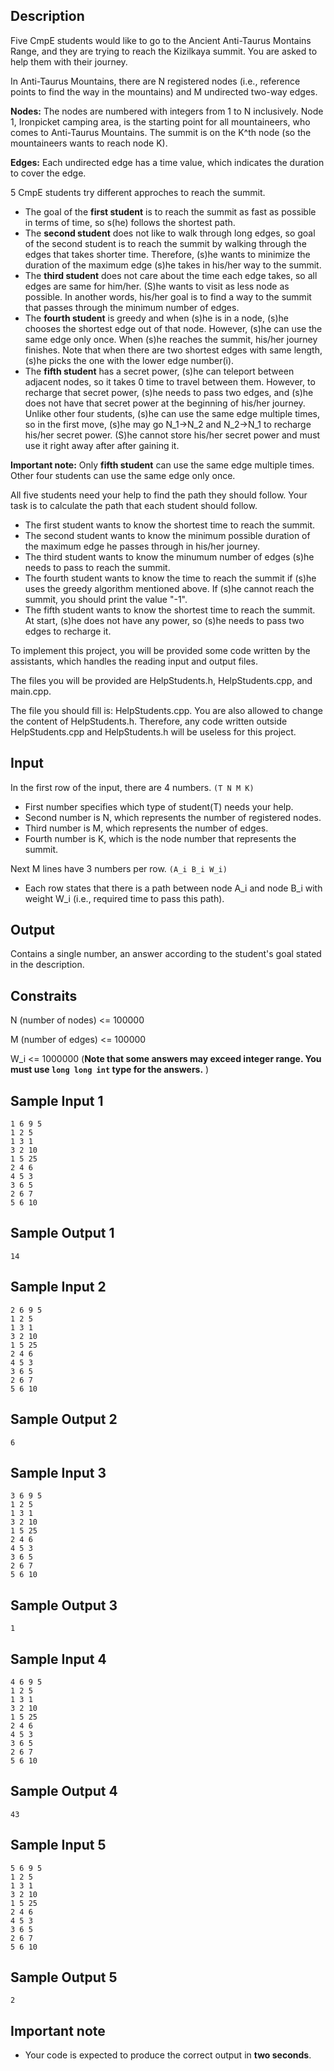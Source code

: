 
## Description

Five CmpE students would like to go to the Ancient Anti-Taurus Montains Range, and they are trying to reach the Kizilkaya summit. You are asked to help them with their journey.

In Anti-Taurus Mountains, there are N registered nodes (i.e., reference points to find the way in the mountains) and M undirected two-way edges.

**Nodes:** The nodes are numbered with integers from 1 to N inclusively. Node 1, Ironpicket camping area, is the starting point for all mountaineers, who comes to Anti-Taurus Mountains. The summit is on the K^th node (so the mountaineers wants to reach node K).

**Edges:** Each undirected edge has a time value, which indicates the duration to cover the edge. 

5 CmpE students try different approches to reach the summit.

- The goal of the **first student** is to reach the summit as fast as possible in terms of time, so s(he) follows the shortest path.
- The **second student** does not like to walk through long edges, so goal of the second student is to reach the summit by walking through the edges that takes shorter time. Therefore, (s)he wants to minimize the duration of the maximum edge (s)he takes in his/her way to the summit.
- The **third student** does not care about the time each edge takes, so all edges are same for him/her. (S)he wants to visit as less node as possible. In another words, his/her goal is to find a way to the summit that passes through the minimum number of edges.
- The **fourth student** is greedy and when (s)he is in a node, (s)he chooses the shortest edge out of that node. However, (s)he can use the same edge only once. When (s)he reaches the summit, his/her journey finishes. Note that when there are two shortest edges with same length, (s)he picks the one with the lower edge number(i).
- The **fifth student** has a secret power, (s)he can teleport between adjacent nodes, so it takes 0 time to travel between them. However, to recharge that secret power, (s)he needs to pass two edges, and (s)he does not have that secret power at the beginning of his/her journey. Unlike other four students, (s)he can use the same edge multiple times, so in the first move, (s)he may go N_1->N_2 and N_2->N_1 to recharge his/her secret power. (S)he cannot store his/her secret power and must use it right away after after gaining it.

**Important note:** Only **fifth student** can use the same edge multiple times. Other four students can use the same edge only once.

All five students need your help to find the path they should follow. Your task is to calculate the path that each student should follow.

- The first student wants to know the shortest time to reach the summit.
- The second student wants to know the minimum possible duration of the maximum edge he passes through in his/her journey.
- The third student wants to know the minumum number of edges (s)he needs to pass to reach the summit.
- The fourth student wants to know the time to reach the summit if (s)he uses the greedy algorithm mentioned above. If (s)he cannot reach the summit, you should print the value "-1".
- The fifth student wants to know the shortest time to reach the summit. At start, (s)he does not have any power, so (s)he needs to pass two edges to recharge it. 

To implement this project, you will be provided some code written by the assistants, which handles the reading input and output files.

The files you will be provided are HelpStudents.h, HelpStudents.cpp, and main.cpp.

The file you should fill is: HelpStudents.cpp. You are also allowed to change the content of HelpStudents.h. Therefore, any code written outside HelpStudents.cpp and HelpStudents.h will be useless for this project.

## Input

In the first row of the input, there are 4 numbers. ```(T N M K)``` 
- First number specifies which type of student(T) needs your help.
- Second number is N, which represents the number of registered nodes.
- Third number is M, which represents the number of edges.
- Fourth number is K, which is the node number that represents the summit.

Next M lines have 3 numbers per row. ```(A_i B_i W_i)```
- Each row states that there is a path between node A_i and node B_i with weight W_i (i.e., required time to pass this path). 


## Output

Contains a single number, an answer according to the student's goal stated in the description.


## Constraits

N (number of nodes) <= 100000

M (number of edges) <= 100000

W_i <= 1000000 (**Note that some answers may exceed integer range. You must use ```long long int``` type for the answers.** )

## Sample Input 1

```
1 6 9 5
1 2 5
1 3 1
3 2 10
1 5 25
2 4 6
4 5 3
3 6 5
2 6 7
5 6 10
```

## Sample Output 1

```
14
```

## Sample Input 2

```
2 6 9 5
1 2 5
1 3 1
3 2 10
1 5 25
2 4 6
4 5 3
3 6 5
2 6 7
5 6 10
```

## Sample Output 2

```
6
```

## Sample Input 3

```
3 6 9 5
1 2 5
1 3 1
3 2 10
1 5 25
2 4 6
4 5 3
3 6 5
2 6 7
5 6 10
```

## Sample Output 3

```
1
```

## Sample Input 4

```
4 6 9 5
1 2 5
1 3 1
3 2 10
1 5 25
2 4 6
4 5 3
3 6 5
2 6 7
5 6 10
```

## Sample Output 4

```
43
```

## Sample Input 5

```
5 6 9 5
1 2 5
1 3 1
3 2 10
1 5 25
2 4 6
4 5 3
3 6 5
2 6 7
5 6 10
```

## Sample Output 5

```
2
```


## Important note
* Your code is expected to produce the correct output in **two seconds**. 
